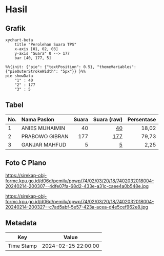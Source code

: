 # Hasil

## Grafik

```mermaid
xychart-beta
    title "Perolehan Suara TPS"
    x-axis [01, 02, 03]
    y-axis "Suara" 0 --> 177
    bar [40, 177, 5]
```

```mermaid
%%{init: {"pie": {"textPosition": 0.5}, "themeVariables": {"pieOuterStrokeWidth": "5px"}} }%%
pie showData
    "1" : 40
    "2" : 177
    "3" : 5
```

## Tabel

| No. | Nama Paslon    | Suara | Suara (raw) | Persentase |
|:--- |:-------------- | -----:| -----------:| ----------:|
| 1   | ANIES MUHAIMIN | 40    | [40][p-1]   | 18,02      |
| 2   | PRABOWO GIBRAN | 177   | [177][p-2]  | 79,73      |
| 3   | GANJAR MAHFUD  | 5     | [5][p-3]    | 2,25       |


[p-1]: https://github.com/gigit-pemilu/pemilu-2024-74-sulawesi-tenggara/blob/main/pilpres/hitung-suara/sub/74-sulawesi-tenggara/sub/02-konawe/sub/03-wawotobi/sub/2018-analahumbuti/sub/004-tps/sub/paslon-1.txt
[p-2]: https://github.com/gigit-pemilu/pemilu-2024-74-sulawesi-tenggara/blob/main/pilpres/hitung-suara/sub/74-sulawesi-tenggara/sub/02-konawe/sub/03-wawotobi/sub/2018-analahumbuti/sub/004-tps/sub/paslon-2.txt
[p-3]: https://github.com/gigit-pemilu/pemilu-2024-74-sulawesi-tenggara/blob/main/pilpres/hitung-suara/sub/74-sulawesi-tenggara/sub/02-konawe/sub/03-wawotobi/sub/2018-analahumbuti/sub/004-tps/sub/paslon-3.txt

## Foto C Plano

https://sirekap-obj-formc.kpu.go.id/d06d/pemilu/ppwp/74/02/03/20/18/7402032018004-20240214-200307--4dfe07fa-68d2-433e-a31c-caee4a0b548e.jpg

https://sirekap-obj-formc.kpu.go.id/d06d/pemilu/ppwp/74/02/03/20/18/7402032018004-20240214-200327--c7ad5abf-5e57-423a-acea-d4e5cef962e8.jpg


## Metadata

| Key        | Value               |
| ---------- | ------------------- |
| Time Stamp | 2024-02-25 22:00:00 |



